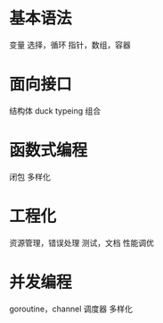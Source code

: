 # 基本语法
变量
选择，循环
指针，数组，容器

# 面向接口
结构体
duck typeing
组合

# 函数式编程
闭包
多样化

# 工程化
资源管理，错误处理
测试，文档
性能调优

# 并发编程
goroutine，channel
调度器
多样化
